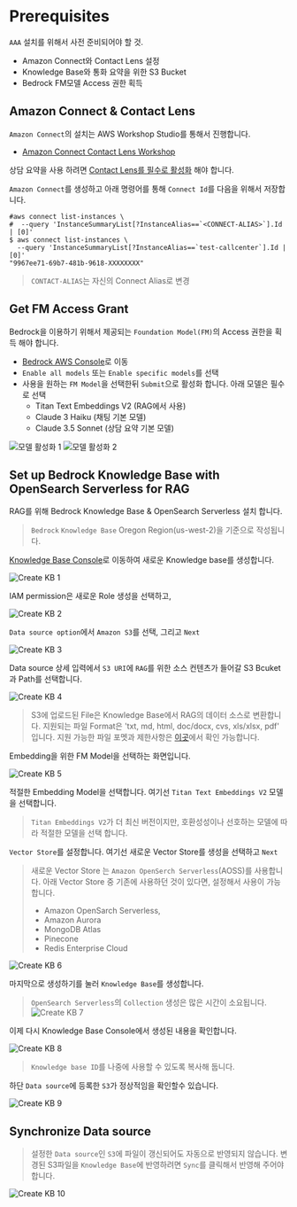 # Prerequisites

`AAA` 설치를 위해서 사전 준비되어야 할 것.
- Amazon Connect와 Contact Lens 설정
- Knowledge Base와 통화 요약을 위한 S3 Bucket
- Bedrock FM모델 Access 권한 획득

## Amazon Connect & Contact Lens

`Amazon Connect`의 설치는 AWS Workshop Studio를 통해서 진행합니다.

- [Amazon Connect Contact Lens Workshop](https://catalog.us-east-1.prod.workshops.aws/workshops/0d424f45-a4df-4818-ab35-5cf4fad6a66a/ko-KR)

상담 요약을 사용 하려면 [Contact Lens를 필수로 활성화](https://catalog.us-east-1.prod.workshops.aws/workshops/0d424f45-a4df-4818-ab35-5cf4fad6a66a/ko-KR/3contact-lens-instructions) 해야 합니다.

`Amazon Connect`를 생성하고 아래 명령어를 통해 `Connect Id`를 다음을 위해서 저장합니다.

```shell
#aws connect list-instances \
#  --query 'InstanceSummaryList[?InstanceAlias==`<CONNECT-ALIAS>`].Id | [0]'
$ aws connect list-instances \
  --query 'InstanceSummaryList[?InstanceAlias==`test-callcenter`].Id | [0]'
"9967ee71-69b7-481b-9618-XXXXXXXX"
```

> `CONTACT-ALIAS`는 자신의 Connect Alias로 변경

## Get FM Access Grant

Bedrock을 이용하기 위해서 제공되는 `Foundation Model(FM)`의 Access 권한을 획득 해야 합니다.

- [Bedrock AWS Console](https://us-west-2.console.aws.amazon.com/bedrock/home?region=us-west-2#/modelaccess)로 이동
- `Enable all models` 또는 `Enable specific models`를 선택
- 사용을 원하는 `FM Model`을 선택한뒤 `Submit`으로 활성화 합니다. 아래 모델은 필수로 선택
    - Titan Text Embeddings V2 (RAG에서 사용)
    - Claude 3 Haiku (채팅 기본 모델)
    - Claude 3.5 Sonnet (상담 요약 기본 모델)

![모델 활성화 1](knowledgebase/images/enable-model-1.png)
![모델 활성화 2](knowledgebase/images/enable-model-2.png)

## Set up Bedrock Knowledge Base with OpenSearch Serverless for RAG

RAG를 위해 Bedrock Knowledge Base & OpenSearch Serverless 설치 합니다.

> `Bedrock` `Knowledge Base` Oregon Region(us-west-2)을 기준으로 작성됩니다.

[Knowledge Base Console](https://us-west-2.console.aws.amazon.com/bedrock/home?region=us-west-2#/knowledge-bases)로 이동하여 새로운 Knowledge base를 생성합니다.

![Create KB 1](knowledgebase/images/create-kb-1.png)

IAM permission은 새로운 Role 생성을 선택하고,

![Create KB 2](knowledgebase/images/create-kb-2.png)

`Data source option`에서 `Amazon S3`를 선택, 그리고 `Next`

![Create KB 3](knowledgebase/images/create-kb-3.png)

Data source 상세 입력에서 `S3 URI`에 `RAG`를 위한 소스 컨텐츠가 들어갈 S3 Bcuket과 Path를 선택합니다.

![Create KB 4](knowledgebase/images/create-kb-4.png)

> S3에 업로드된 File은 Knowledge Base에서 RAG의 데이터 소스로 변환합니다.
> 지원되는 파일 Format은 'txt, md, html, doc/docx, cvs, xls/xlsx, pdf' 입니다.
> 지원 가능한 파일 포멧과 제한사항은 [이곳](https://docs.aws.amazon.com/bedrock/latest/userguide/knowledge-base-ds.html)에서 확인 가능합니다.

Embedding을 위한 FM Model을 선택하는 화면입니다.

![Create KB 5](knowledgebase/images/create-kb-5.png)

적절한 Embedding Model을 선택합니다. 여기선 `Titan Text Embeddings V2` 모델을 선택합니다.

> `Titan Embeddings V2`가 더 최신 버전이지만, 호환성성이나 선호하는 모델에 따라 적절한 모델을 선택 합니다.

`Vector Store`를 설정합니다. 여기선 새로운 Vector Store를 생성을 선택하고 `Next`

> 새로운 Vector Store 는 `Amazon OpenSerch Serverless`(AOSS)를 사용합니다. 아래 Vector Store 중 기존에 사용하던 것이 있다면, 설정해서 사용이 가능합니다.
>
> - Amazon OpenSarch Serverless,
> - Amazon Aurora
> - MongoDB Atlas
> - Pinecone
> - Redis Enterprise Cloud

![Create KB 6](knowledgebase/images/create-kb-6.png)

마지막으로 생성하기를 눌러 `Knowledge Base`를 생성합니다.

> `OpenSearch Serverless`의 `Collection` 생성은 많은 시간이 소요됩니다.
> ![Create KB 7](knowledgebase/images/create-kb-7.png)

이제 다시 Knowledge Base Console에서 생성된 내용을 확인합니다.

![Create KB 8](knowledgebase/images/create-kb-8.png)

> `Knowledge base ID`를 나중에 사용할 수 있도록 복사해 둡니다.

하단 `Data source`에 등록한 `S3`가 정상적임을 확인할수 있습니다.

![Create KB 9](knowledgebase/images/create-kb-9.png)

## Synchronize Data source

> 설정한 `Data source`인 `S3`에 파일이 갱신되어도 자동으로 반영되지 않습니다.
> 변경된 S3파일을 `Knowledge Base`에 반영하려면 `Sync`를 클릭해서 반영해 주어야 합니다.

![Create KB 10](knowledgebase/images/create-kb-10.png)
